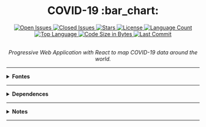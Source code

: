 <h1 align="center">COVID-19 :bar_chart:</h1>

<p align="center">
  <a href="https://github.com/lucasrmagalhaes/covid19-react/issues?q=is%3Aopen+is%3Aissue">
    <img src="https://img.shields.io/github/issues-raw/lucasrmagalhaes/covid19-react?style=plastic" title="Open Issues" /> 
  </a>
  
  <a href="https://github.com/lucasrmagalhaes/covid19-react/issues?q=is%3Aissue+is%3Aclosed">
    <img src="https://img.shields.io/github/issues-closed-raw/lucasrmagalhaes/covid19-react?style=plastic" title="Closed Issues" /> 
  </a>
    
  <a href="https://github.com/lucasrmagalhaes/covid19-react/stargazers">
    <img src="https://img.shields.io/github/stars/lucasrmagalhaes/covid19-react?style=plastic" title="Stars" /> 
  </a>
    
  <a href="https://github.com/lucasrmagalhaes/covid19-react/blob/master/LICENSE">
    <img src="https://img.shields.io/github/license/lucasrmagalhaes/covid19-react?style=plastic" title="License" /> 
  </a>
 
  <a href="#">
    <img src="https://img.shields.io/github/languages/count/lucasrmagalhaes/covid19-react?style=plastic" title="Language Count" />
  </a>
  
  <a href="#">
    <img src="https://img.shields.io/github/languages/top/lucasrmagalhaes/covid19-react?style=plastic" title="Top Language" />
  </a>
  
  <a href="#">
    <img src="https://img.shields.io/github/languages/code-size/lucasrmagalhaes/covid19-react?style=plastic" title="Code Size in Bytes" />
  </a>
    
  <a href="https://github.com/lucasrmagalhaes/covid19-react/commits/main">
    <img src="https://img.shields.io/github/last-commit/lucasrmagalhaes/covid19-react?style=plastic" title="Last Commit" />
  </a>
</p>

<p align="center">
  <br />
  <i>Progressive Web Application with React to map COVID-19 data around the world.</i>
</p>

<hr />

<details>
  <summary><strong>Fontes</strong></summary>
  
  <br />
  
  <p align="left">
    <a href="https://github.com/Tautorn/covid19-pwa">Projeto Original</a> <br />
    <a href="https://coronavirus-19-api.herokuapp.com/countries">API</a> <br />
    <a href="https://www.softicons.com/web-icons/flag-icons-by-custom-icon-design">Flag Icons</a>
  </p>
  
</details>

<hr />

<details>
  
  <summary><strong>Dependences</strong></summary>
  
  <br />

  <pre>npm i styled-components</pre>
  <pre>npm i @material-ui/core</pre>
  <pre>npm i @material-ui/lab</pre>
  <pre>npm i --save-dev customize-cra</pre>
  <pre>npm i --save-dev react-app-rewired</pre>

</details>

<hr />

<details>
  
  <summary><strong>Notes</strong></summary>
  
  <br />
  
  <p align="left">
    Skeleton - Improves the loading interface. <br />
    useState - Manipulates variables. <br />
  </p>
  
</details>

<hr />
